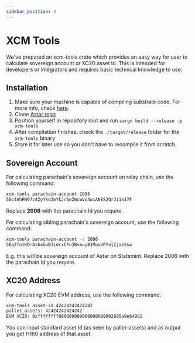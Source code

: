 ```yaml
---
sidebar_position: 4
---
```


# XCM Tools

We've prepared an xcm-tools crate which provides an easy way for user to calculate sovereign account or XC20 asset Id. This is intended for developers or integrators and requires basic technical knowledge to use.

## Installation

1. Make sure your machine is capable of compiling substrate code. For more info, check [here](https://docs.substrate.io/main-docs/install/rust-builds/).
2. Clone [Astar repo](https://github.com/AstarNetwork/Astar)
3. Position yourself in repository root and run `cargo build --release -p xcm-tools`
4. After compilation finishes, check the `./target/release` folder for the `xcm-tools` binary
5. Store it for later use so you don't have to recompile it from scratch.

## Sovereign Account

For calculating parachain's sovereign account on relay chain, use the following command:

```bash
xcm-tools parachain-account 2006
5Ec4AhPW97z4ZyYkd3mYkJrSeZWcwVv4wiANES2QrJi1x17F
```

Replace **2006** with the parachain Id you require.

For calculating sibling parachain's sovereign account, use the following command:
```bash
xcm-tools parachain-account -s 2006
5Eg2fntKDrAxhaGuB3idrxCFu3BveuyB1MooVPYuj2jaoSsw
```

E.g. this will be sovereign account of Astar on Statemint.
Replace 2006 with the parachain Id you require.

## XC20 Address

For calculating XC20 EVM address, use the following command:
```bash
xcm-tools asset-id 42424242424242
pallet_assets: 42424242424242
EVM XC20: 0xffffffff000000000000000000002695a9e649b2
```

You can input standard asset Id (as seen by pallet-assets) and as output you get H160 address of that asset.